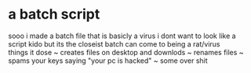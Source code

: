 # a batch script
sooo i made a batch file that is basicly a virus i dont want to look like a script kido but its the closeist batch can come to being a rat/virus 
<br />
things it dose
~ creates files on desktop and downlods 
~ renames files 
~ spams your keys saying "your pc is hacked"
~ some over shit
